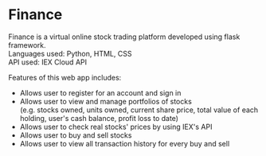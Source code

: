 # Finance #  
Finance is a virtual online stock trading platform developed using flask framework.  
Languages used: Python, HTML, CSS  
API used: IEX Cloud API  

Features of this web app includes:  
* Allows user to register for an account and sign in
* Allows user to view and manage portfolios of stocks  
  (e.g. stocks owned, units owned, current share price, total value of each holding, user's cash balance, profit loss to date)
* Allows user to check real stocks' prices by using IEX's API
* Allows user to buy and sell stocks
* Allows user to view all transaction history for every buy and sell
